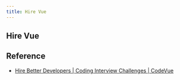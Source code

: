 ```yaml
---
title: Hire Vue
---
```


## Hire Vue


## Reference
* [Hire Better Developers \| Coding Interview Challenges \| CodeVue](https://www.hirevue.com/products/assessments/online-interview-coding-tests)
